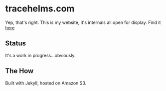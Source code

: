 # tracehelms.com
Yep, that's right. This is my website, it's internals all open for display.
Find it [here](http://tracehelms.com/ "(my website)")
## Status
It's a work in progress...obviously.
## The How
Built with Jekyll, hosted on Amazon S3.
